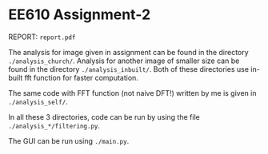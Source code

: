 # EE610 Assignment-2

REPORT: <code>report.pdf</code>

The analysis for image given in assignment can be found in the directory <code>./analysis_church/</code>. Analysis for another image of smaller size can be found in the directory <code>./analysis_inbuilt/</code>. Both of these directories use in-built fft function for faster computation.

The same code with FFT function (not naive DFT!) written by me is given in <code>./analysis_self/</code>.

In all these 3 directories, code can be run by using the file <code>./analysis_*/filtering.py</code>.

The GUI can be run using <code>./main.py</code>. 





